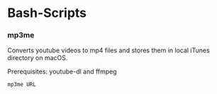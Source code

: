 # Bash-Scripts

### mp3me

Converts youtube videos to mp4 files and stores them in local iTunes directory on macOS.

Prerequisites: youtube-dl and ffmpeg

```
mp3me URL
```
